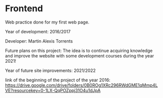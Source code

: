 # Frontend
Web practice done for my first web page.

Year of development: 2016/2017

Developer: Martin Alexis Torrents

Future plans on this project: The idea is to continue acquiring knowledge and improve the website with some development courses during the year 2021!

Year of future site improvements: 2021/2022

link of the beginning of the project of the year 2016: https://drive.google.com/drive/folders/0B0ROg1XRc296RWdGME1qMmp4LVE?resourcekey=0-1LX-QqPOZppj31O4u1dJpA
